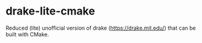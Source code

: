 # drake-lite-cmake
Reduced (lite) unofficial version of drake (https://drake.mit.edu/) that can be built with CMake.  
